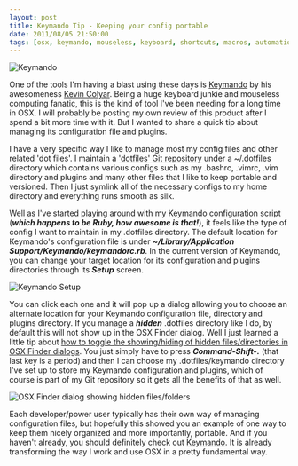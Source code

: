 ```yaml
---
layout: post
title: Keymando Tip - Keeping your config portable
date: 2011/08/05 21:50:00
tags: [osx, keymando, mouseless, keyboard, shortcuts, macros, automation, portability]
---
```


<img src='/assets/keymando.png' alt='Keymando' class='float-right ml-4' />

One of the tools I'm having a blast using these days is [Keymando](http://keymando.com) by his awesomeness [Kevin
Colyar](http://kevin.colyar.net).  Being a huge keyboard junkie and mouseless computing fanatic, this is the kind of
tool I've been needing for a long time in OSX.  I will probably be posting my own review of this product after I spend a
bit more time with it.  But I wanted to share a quick tip about managing its configuration file and plugins.

I have a very specific way I like to manage most my config files and other related 'dot files'.  I maintain a ['dotfiles' Git
repository](https://github.com/joeybeninghove/dotfiles) under a ~/.dotfiles directory which contains various configs such as my .bashrc, .vimrc, .vim directory and
plugins and many other files that I like to keep portable and versioned.  Then I just symlink all of the necessary configs to
my home directory and everything runs smooth as silk.  

Well as I've started playing around with my Keymando
configuration script (***which happens to be Ruby, how awesome is that!***), it feels like the type of config I want to maintain
in my .dotfiles directory.  The default location for Keymando's configuration file is under ***~/Library/Application
Support/Keymando/keymandorc.rb***.  In the current version of Keymando, you can change your target location for its
configuration and plugins directories through its ***Setup*** screen.

<img src='/assets/keymando_setup.png' alt='Keymando Setup' />

You can click each one and it will pop up a dialog allowing you to choose an alternate location for your Keymando
configuration file, directory and plugins directory.  If you manage a ***hidden*** .dotfiles directory like I do,
by default this will not show up in the OSX Finder dialog.  Well I just learned a little tip about [how to toggle the
showing/hiding of hidden files/directories in OSX Finder
dialogs](http://www.macworld.com/article/142884/2009/09/106seehidden.html).  You just simply have to press
***Command-Shift-.*** (that last key is a period) and then I can choose my .dotfiles/keymando directory I've set up to
store my Keymando configuration and plugins, which of course is part of my Git repository so it gets all the benefits of
that as well.

<img src='/assets/osx_finder_dialog.png' alt='OSX Finder dialog showing hidden
files/folders' class='bordered' />

Each developer/power user typically has their own way of managing configuration files, but hopefully this showed you an
example of one way to keep them nicely organized and more importantly, portable.  And if you haven't already, you should
definitely check out [Keymando](http://keymando.com).  It is already transforming the way I work and use OSX in a pretty
fundamental way.
